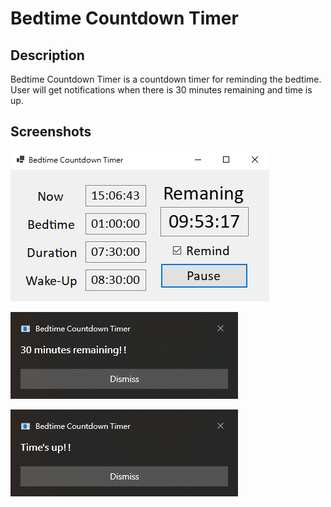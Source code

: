 # Bedtime Countdown Timer

## Description
Bedtime Countdown Timer is a countdown timer for reminding the bedtime. User will get notifications when there is 30 minutes remaining and time is up.


## Screenshots


![](https://github.com/foreveryang1993/Bedtime-Countdown-Timer/blob/master/Readme/Bedtime%20Countdown%20Timer_Form.png)


![](https://github.com/foreveryang1993/Bedtime-Countdown-Timer/blob/master/Readme/Bedtime%20Countdown%20Timer_30min.png)


![](https://github.com/foreveryang1993/Bedtime-Countdown-Timer/blob/master/Readme/Bedtime%20Countdown%20Timer_Time%20is%20up.png)






